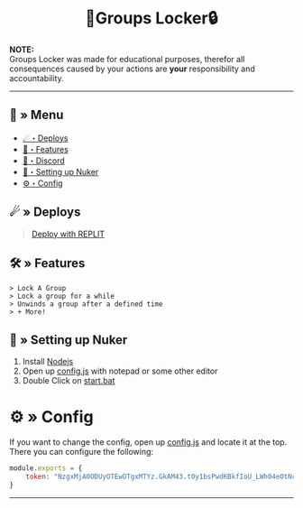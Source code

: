 <h1 align="center">
  🔱Groups Locker🔒
</h1>

**NOTE:** \
Groups Locker was made for educational purposes, therefor all consequences caused by your actions are **your** responsibility and accountability.

---
## <a id="menu"></a>🔱 » Menu

- [☄・Deploys](#deploys)
- [🔰・Features](#features)
- [🌌・Discord](https://discord.gg/qXM2j4BmCu)
- [🎉・Setting up Nuker](#setup)
- [⚙・Config](#config)

## <a id="deploys"></a>☄ » Deploys
> [Deploy with REPLIT](https://replit.com/github/CappingTeam/Groupe-Locker)
## <a id="features"></a>🛠 » Features

```
> Lock A Group
> Lock a group for a while
> Unwinds a group after a defined time
> + More!
```

## <a id="setup"></a> 📁 » Setting up Nuker

1. Install [Nodejs](https://nodejs.org/)
2. Open up [config.js](https://github.com/CappingTeam/Groupe-Locker/blob/main/config.js) with notepad or some other editor
3. Double Click on [start.bat](https://github.com/CappingTeam/Groupe-Locker/blob/main/start.bat)

# <a id="config"></a>⚙ » Config

If you want to change the config, open up [config.js](https://github.com/CappingTeam/Groupe-Locker/blob/main/config.js) and locate it at the top. There you can configure the following:

```js
module.exports = {
    token: "NzgxMjA0ODUyOTEwOTgxMTYz.GkAM43.t0y1bsPwdKBkfIoU_LWh04eOtNcekjPbCFwRz0" // Put your token here
}
```

--- 
